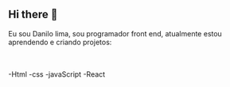 ## Hi there 👋

Eu sou Danilo lima, sou programador front end, atualmente estou aprendendo e criando projetos:


<br>
<br>
-Html
-css
-javaScript
-React
